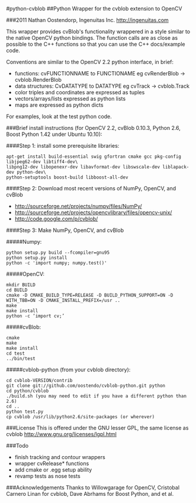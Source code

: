 #python-cvblob
##Python Wrapper for the cvblob extension to OpenCV

###2011 Nathan Oostendorp, Ingenuitas Inc. http://ingenuitas.com

This wrapper provides cvBlob's functionality wrappered in a style similar to
the native OpenCV python bindings.  The function calls are as close as 
possible to the C++ functions so that you can use the C++ docs/example code.

Conventions are similar to the OpenCV 2.2 python interface, in brief:

 - functions: cvFUNCTIONNAME to FUNCTIONAME eg cvRenderBlob -> cvblob.RenderBlob
 - data structures: CvDATATYPE to DATATYPE eg cvTrack -> cvblob.Track
 - color triples and coordinates are expressed as tuples
 - vectors/arrays/lists expressed as python lists
 - maps are expressed as python dicts

For examples, look at the test python code.

###Brief install instructions (for OpenCV 2.2, cvBlob 0.10.3, Python 2.6, Boost Python 1.42 under Ubuntu 10.10):

####Step 1: install some prerequisite libraries:

    apt-get install build-essential swig gfortran cmake gcc pkg-config libjpeg62-dev libtiff4-dev\
    libpng12-dev libopenexr-dev libavformat-dev libswscale-dev liblapack-dev python-dev\
    python-setuptools boost-build libboost-all-dev

####Step 2: Download most recent versions of NumPy, OpenCV, and cvBlob

 - http://sourceforge.net/projects/numpy/files/NumPy/
 - http://sourceforge.net/projects/opencvlibrary/files/opencv-unix/
 - http://code.google.com/p/cvblob/
  
####Step 3: Make NumPy, OpenCV, and cvBlob 

#####Numpy:

    python setup.py build --fcompiler=gnu95
    python setup.py install
    python -c 'import numpy; numpy.test()'

#####OpenCV:

    mkdir BUILD
    cd BUILD
    cmake -D CMAKE_BUILD_TYPE=RELEASE -D BUILD_PYTHON_SUPPORT=ON -D WITH_TBB=ON -D CMAKE_INSTALL_PREFIX=/usr ..
    make
    make install
    python -c ‘import cv;’

#####cvBlob:

    cmake
    make
    make install
    cd test
    ../bin/test

#####cvblob-python (from your cvblob directory):

    cd cvblob-VERSION/contrib
    git clone git://github.com/oostendo/cvblob-python.git python 
    cd python/cvblob
    ./build.sh (you may need to edit if you have a different python than 2.6)
    cd ..
    python test.py
    cp cvblob /usr/lib/python2.6/site-packages (or wherever)
  
###License
This is offered under the GNU lesser GPL, the same license as cvblob
http://www.gnu.org/licenses/lgpl.html

###Todo

  - finish tracking and contour wrappers
  - wrapper cvRelease* functions
  - add cmake or .egg setup ability 
  - revamp tests as nose tests


###Acknowledgements
Thanks to Willowgarage for OpenCV, Cristobal Carnero Linan for cvblob,
Dave Abrhams for Boost Python, and et al.
